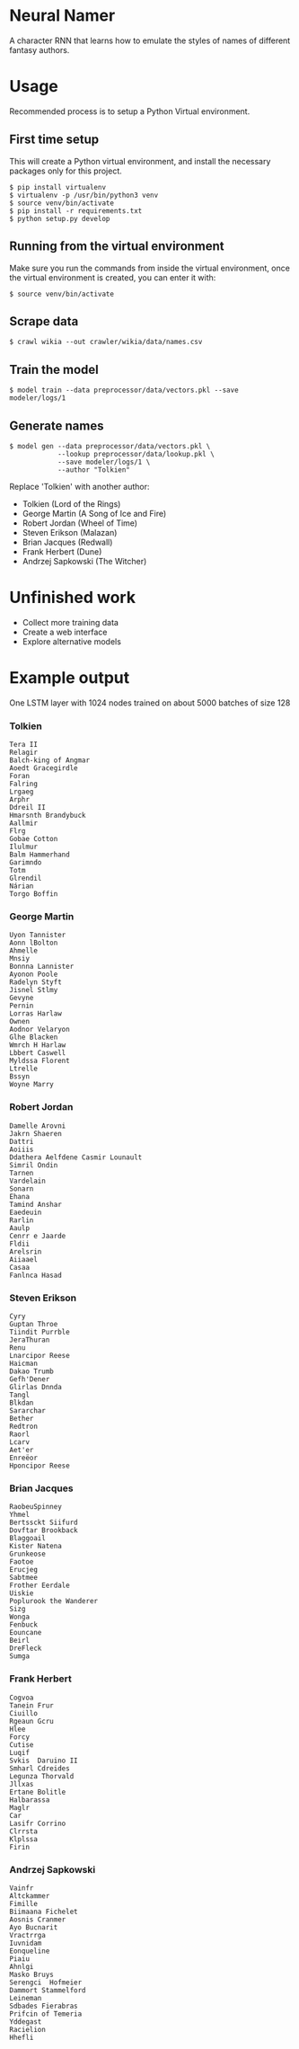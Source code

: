 # Neural Namer

A character RNN that learns how to emulate the styles of names of different
fantasy authors.

Usage
=====

Recommended process is to setup a Python Virtual environment.

First time setup
----------------

This will create a Python virtual environment, and install the necessary
packages only for this project.

    $ pip install virtualenv
    $ virtualenv -p /usr/bin/python3 venv
    $ source venv/bin/activate
    $ pip install -r requirements.txt
    $ python setup.py develop

Running from the virtual environment
------------------------------------

Make sure you run the commands from inside the virtual environment, once the
virtual environment is created, you can enter it with:

    $ source venv/bin/activate

Scrape data
-----------

    $ crawl wikia --out crawler/wikia/data/names.csv

Train the model
---------------

    $ model train --data preprocessor/data/vectors.pkl --save modeler/logs/1

Generate names
--------------

    $ model gen --data preprocessor/data/vectors.pkl \
                --lookup preprocessor/data/lookup.pkl \
                --save modeler/logs/1 \
                --author "Tolkien"

Replace 'Tolkien' with another author:

* Tolkien (Lord of the Rings)
* George Martin (A Song of Ice and Fire)
* Robert Jordan (Wheel of Time)
* Steven Erikson (Malazan)
* Brian Jacques (Redwall)
* Frank Herbert (Dune)
* Andrzej Sapkowski (The Witcher)

Unfinished work
===============

* Collect more training data
* Create a web interface
* Explore alternative models

Example output
==============

One LSTM layer with 1024 nodes trained on about 5000 batches of size 128

### Tolkien

    Tera II
    Relagir
    Balch-king of Angmar
    Aoedt Gracegirdle
    Foran
    Falring
    Lrgaeg
    Arphr
    Ddreil II
    Hmarsnth Brandybuck
    Aallmir
    Flrg
    Gobae Cotton
    Ilulmur
    Balm Hammerhand
    Garimndo
    Totm
    Glrendil
    Nárian
    Torgo Boffin

### George Martin

    Uyon Tannister
    Aonn lBolton
    Ahmelle
    Mnsiy
    Bonnna Lannister
    Ayonon Poole
    Radelyn Styft
    Jisnel Stlmy
    Gevyne
    Pernin
    Lorras Harlaw
    Ownen
    Aodnor Velaryon
    Glhe Blacken
    Wmrch H Harlaw
    Lbbert Caswell
    Myldssa Florent
    Ltrelle
    Bssyn
    Woyne Marry

### Robert Jordan

    Damelle Arovni
    Jakrn Shaeren
    Dattri
    Aoiiis
    Ddathera Aelfdene Casmir Lounault
    Simril Ondin
    Tarnen
    Vardelain
    Sonarn
    Ehana
    Tamind Anshar
    Eaedeuin
    Rarlin
    Aaulp
    Cenrr e Jaarde
    Fldii
    Arelsrin
    Aiiaael
    Casaa
    Fanlnca Hasad

### Steven Erikson

    Cyry
    Guptan Throe
    Tiindit Purrble
    JeraThuran
    Renu
    Lnarcipor Reese
    Haicman
    Dakao Trumb
    Gefh'Dener
    Glirlas Dnnda
    Tangl
    Blkdan
    Sararchar
    Bether
    Redtron
    Raorl
    Lcarv
    Aet'er
    Enreëor
    Hponcipor Reese

### Brian Jacques

    RaobeuSpinney
    Yhmel
    Bertssckt Siifurd
    Dovftar Brookback
    Blaggoail
    Kister Natena
    Grunkeose
    Faotoe
    Erucjeg
    Sabtmee
    Frother Eerdale
    Uiskie
    Poplurook the Wanderer
    Sizg
    Wonga
    Fenbuck
    Eouncane
    Beirl
    DreFleck
    Sumga

### Frank Herbert

    Cogvoa
    Tanein Frur
    Ciuillo
    Rgeaun Gcru
    Hlee
    Forcy
    Cutise
    Luqif
    Svkis  Daruino II
    Smharl Cdreides
    Legunza Thorvald
    Jllxas
    Ertane Bolitle
    Halbarassa
    Maglr
    Car
    Lasifr Corrino
    Clrrsta
    Klplssa
    Firin

### Andrzej Sapkowski

    Vainfr
    Altckammer
    Fimille
    Biimaana Fichelet
    Aosnis Cranmer
    Ayo Bucnarit
    Vractrrga
    Iuvnidam
    Eonqueline
    Piaiu
    Ahnlgi
    Masko Bruys
    Serengci  Hofmeier
    Dammort Stammelford
    Leineman
    Sdbades Fierabras
    Prifcin of Temeria
    Yddegast
    Racielion
    Hhefli